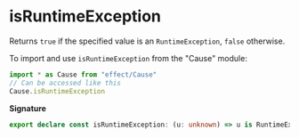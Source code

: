# isRuntimeException

Returns `true` if the specified value is an `RuntimeException`, `false`
otherwise.

To import and use `isRuntimeException` from the "Cause" module:

```ts
import * as Cause from "effect/Cause"
// Can be accessed like this
Cause.isRuntimeException
```

**Signature**

```ts
export declare const isRuntimeException: (u: unknown) => u is RuntimeException
```

